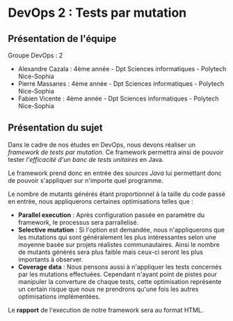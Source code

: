 # DevOps 2 : Tests par mutation
	
## Présentation de l'équipe

Groupe DevOps : 2

- Alexandre Cazala : 4ème année - Dpt Sciences informatiques - Polytech Nice-Sophia
- Pierre Massanes : 4ème année - Dpt Sciences informatiques - Polytech Nice-Sophia
- Fabien Vicente : 4ème année - Dpt Sciences informatiques - Polytech Nice-Sophia

## Présentation du sujet

Dans le cadre de nos études en DevOps, nous devons réaliser un *framework de tests par mutation*. 
Ce framework permettra ainsi de pouvoir tester *l'efficacité d'un banc de tests unitaires* en Java.

Le framework prend donc en entrée des s*ources Java* lui permettant donc de pouvoir s'appliquer sur n'importe quel programme.

Le nombre de mutants générés étant proportionnel à la taille du code passé en entrée, nous appliquerons certaines optimisations telles que :
- **Parallel execution** : Après configuration passée en paramètre du framework, le processus sera parrallelisé. 
- **Selective mutation** : Si l'option est demandée, nous n'appliquerons que les mutations qui sont généralement les plus intéressantes selon une moyenne basée sur projets réalistes communautaires. 
Ainsi le nombre de mutants générés sera plus faible mais ceux-ci seront les plus importants à observer.
- **Coverage data** : Nous pensons aussi à n'appliquer les tests concernés par les mutations effectuées. Cependant n'ayant point de pistes pour manipuler la converture de chaque tests, cette optimisation représente un certain risque que nous ne prendrons qu'une fois les autres optimisations implémentées.

Le **rapport** de l'execution de notre framework sera au format HTML.


